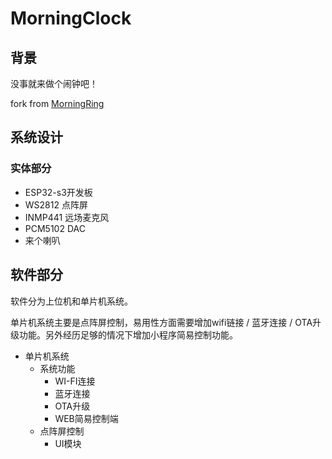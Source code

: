 # MorningClock

## 背景

没事就来做个闹钟吧！

fork from [MorningRing](https://github.com/morningtzh/MorningRing)

## 系统设计

### 实体部分

- ESP32-s3开发板
- WS2812 点阵屏
- INMP441 远场麦克风
- PCM5102 DAC
- 来个喇叭

## 软件部分

软件分为上位机和单片机系统。

单片机系统主要是点阵屏控制，易用性方面需要增加wifi链接 / 蓝牙连接 / OTA升级功能。另外经历足够的情况下增加小程序简易控制功能。

- 单片机系统
   - 系统功能
      - WI-FI连接
      - 蓝牙连接
      - OTA升级
      - WEB简易控制端
   - 点阵屏控制
      - UI模块
